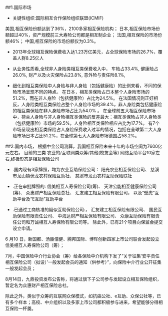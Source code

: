 ##1.国际市场

- 关键性组织:国际相互合作保险组织联盟(ICMIF)

美国,相互保险份额达到了36%，2100多家相互保险机构；
日本,相互保险市场份额超过40%，资产规模前三大寿险公司都是相互制企业；
法国,相互保险的市场份额46%；
中国,相互保险的市场份额仅为0.3%。

- 2013年全球相互保险保费收入达1.23万亿美元，占全球保险市场的26.7%，覆盖人群8.25亿人

- 从业务性质看,全球非人身险类相互类保费收入中，
车险占33.4%,
健康险占26.0%,
财产以及火灾保险占23.8%,
意外险与责任险8.1%,

- 细化到相互类保险中人身险与非人身险（包括健康险）的比例来看，不同的保险市场呈现不同的特点。
在日本，相互类保险占日本整个人身险市场的51.2%，而在非人身险（包括健康险）占比为24.5%。
在法国情况则正好相反，人身险类相互类保险占整个人身险市场的39.4%，非人身险类包括健康险的相互类保险在非人身险市场占比为54.0%
。
在全球前五大相互保险市场中，荷兰人身险与非人身险相互类保险的反差最大：相互类保险占非人身险类（包括健康险）市场的59.5%，人身险相互类保险相应占比为17.7%。
有7个市场呈现出相互类保险占人身险保费收入过半的情况，包括在全球第二大人身险市场日本占比51.2%，在全球第七大人身险市场德国占58.2%。

##2.国内市场，
根据中金公司测算，我国相互保险未来十年的市场空间为7600亿元左右。
目前的三类
农业的/互联网类众筹/其他(校友会等)
网络互助平台10家左右,终极形态是相互保险公司
- .国内现有3家牌照，均为农业互助保险公司：
阳光农业相互保险公司、
慈溪市龙山镇伏龙农村保险互助社、
慈溪市龙山农村互助保险联社

- .正在审批牌照的:
信美相互人寿保险公司(筹)、
天津公能相互健康保险公司(筹)、
众惠财产相互保险总社、
汇友建工相互保险有限公司，
以及“壁虎”互助平台及“E互助”互助平台

- .已通过工商核准的疑似互助保险公司:，
汇友建工相互保险有限公司、
国民互助保险有限责任公司、
中海达财产相互保险有限公司、
众康互助保险有限责任公司和万诚相互人寿保险有限公司等。
除此外，已有21个项目向保监会提交设立申请。



6 月10 日，新国都、汤臣倍健、腾邦国际、博晖创新四家上市公司联合发起设立信美相互人寿保险公司（筹）；

7月，中国保险中介行业协会（筹）给各保险中介机构下发了“关于征集‘安平责任相互保险公司（拟设）’一般发起会员的通知（供参考）”，向保险中介行业公开征集一般发起会员；

8月14日，九鼎投资发布公告称，将通过旗下子公司参与发起设立相互保险组织，暂定名为众惠财产相互保险总社。

除此之外，类似于众筹的互联网众保模式，如抗癌公社、e互助、众保公社等，已有多个样本；高校、中介组织以及多家上市公司都积极参与进来，希望能够分得相互保险一杯羹。
